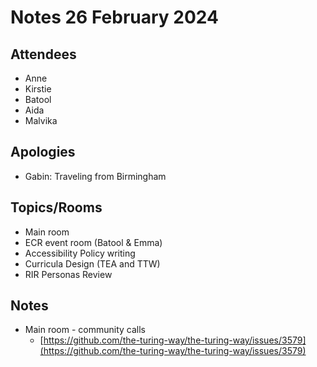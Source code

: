 # Notes 26 February 2024

## Attendees

* Anne
* Kirstie
* Batool 
* Aida 
* Malvika

## Apologies

* Gabin: Traveling from Birmingham

## Topics/Rooms

* Main room
* ECR event room (Batool \& Emma)
* Accessibility Policy writing
* Curricula Design (TEA and TTW) 
*  RIR Personas Review

## Notes

* Main room - community calls
   * [https://github.com/the-turing-way/the-turing-way/issues/3579](https://github.com/the-turing-way/the-turing-way/issues/3579)
